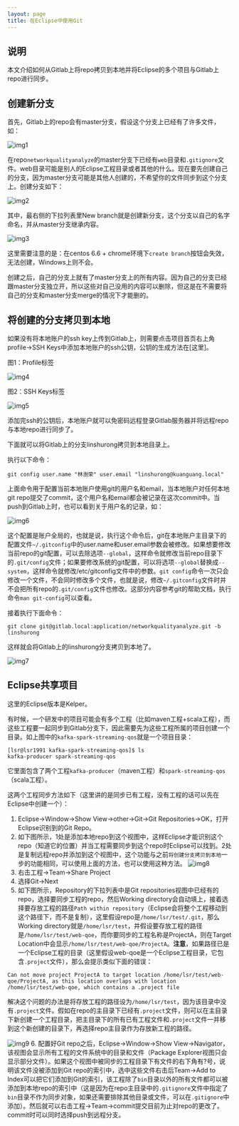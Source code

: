 ```yaml
---
layout: page
title: 在Eclipse中使用Git
---
```


## 说明
本文介绍如何从Gitlab上将repo拷贝到本地并将Eclipse的多个项目与Gitlab上repo进行同步。

## 创建新分支
首先，Gitlab上的repo会有master分支，假设这个分支上已经有了许多文件，如：

![img1](https://raw.githubusercontent.com/lsr1991/lsr1991.github.io/master/image/2015-06-20-Using-Git-in-Eclipse-1.png)

在repo`networkqualityanalyze`的master分支下已经有`web`目录和`.gitignore`文件。web目录可能是别人的Eclipse工程目录或者其他的什么。现在要先创建自己的分支，因为master分支可能是其他人创建的，不希望你的文件同步到这个分支上。创建分支如下：

![img2](https://raw.githubusercontent.com/lsr1991/lsr1991.github.io/master/image/2015-06-20-Using-Git-in-Eclipse-2.png)

其中，最右侧的下拉列表里New branch就是创建新分支，这个分支以自己的名字命名，并从master分支继承内容。

![img3](https://raw.githubusercontent.com/lsr1991/lsr1991.github.io/master/image/2015-06-20-Using-Git-in-Eclipse-3.png)

这里需要注意的是：在centos 6.6 + chrome环境下`create branch`按钮会失效，无法创建，Windows上则不会。

创建之后，自己的分支上就有了master分支上的所有内容。因为自己的分支已经跟master分支独立开，所以这些对自己没用的内容可以删除，但这是在不需要将自己的分支和master分支merge的情况下才能删的。

## 将创建的分支拷贝到本地
如果没有将本地账户的ssh key上传到Gitlab上，则需要点击项目首页右上角profile->SSH Keys中添加本地账户的ssh公钥，公钥的生成方法在[这里]。

图1：Profile标签

![img4](https://raw.githubusercontent.com/lsr1991/lsr1991.github.io/master/image/2015-06-20-Using-Git-in-Eclipse-4.png)

图2：SSH Keys标签

![img5](https://raw.githubusercontent.com/lsr1991/lsr1991.github.io/master/image/2015-06-20-Using-Git-in-Eclipse-5.png)

添加完ssh的公钥后，本地账户就可以免密码远程登录Gitlab服务器并将远程repo与本地repo进行同步了。

下面就可以将Gitlab上的分支linshurong拷贝到本地目录上。

执行以下命令：
```
git config user.name "林澍荣" user.email "linshurong@kuanguang.local"
```

上面命令用于配置当前本地账户使用git的用户名和email，当本地账户对任何本地git repo提交了commit，这个用户名和email都会被记录在这次commit中。当push到Gitlab上时，也可以看到关于用户名的记录，如：

![img6](https://raw.githubusercontent.com/lsr1991/lsr1991.github.io/master/image/2015-06-20-Using-Git-in-Eclipse-6.png)

这个配置是账户全局的，也就是说，执行这个命令后，git在本地账户主目录下的配置文件`~/.gitconfig`中的user.name和user.email参数会被修改。如果想要修改当前repo的git配置，可以去除选项`--global`，这样命令就修改当前repo目录下的`.git/config`文件；如果要修改系统的git配置，可以将选项`--global`替换成`--system`，这样命令就修改/etc/gitconfig文件中的参数。`git config`命令一次只会修改一个文件，不会同时修改多个文件，也就是说，修改`~/.gitconfig`文件时并不会把所有repo的`.git/config`文件也修改。这部分内容参考git的帮助文档，执行命令`man git-config`可以查看。

接着执行下面命令：
```
git clone git@gitlab.local:application/networkqualityanalyze.git -b linshurong
```

这样就会将Gitlab上的linshurong分支拷贝到本地了。

![img7](https://raw.githubusercontent.com/lsr1991/lsr1991.github.io/master/image/2015-06-20-Using-Git-in-Eclipse-7.png)

## Eclipse共享项目
这里的Eclipse版本是Kelper。

有时候，一个研发中的项目可能会有多个工程（比如maven工程+scala工程），而这些工程要一起同步到Gitlab分支下，因此需要先为这些工程所属的项目创建一个目录。如上图中的`kafka-spark-streaming-qos`就是一个项目目录：
```
[lsr@lsr1991 kafka-spark-streaming-qos]$ ls
kafka-producer spark-streaming-qos
```

它里面包含了两个工程`kafka-producer`（maven工程）和`spark-streaming-qos`（scala工程）。

这两个工程同步方法如下（这里讲的是同步已有工程，没有工程的话可以先在Eclipse中创建一个）：

1. Eclipse->Window->Show View->other->Git->Git Repositories->OK，打开Eclipse识别到的Git Repo。
2. 如下图所示，1处是添加本地repo到这个视图中，这样Eclipse才能识别这个repo（知道它的位置）并当工程需要同步到这个repo时Eclipse可以找到。2处是复制远程repo并添加到这个视图中，这个功能与之前`将创建分支拷贝到本地`一步的功能相同，可以使用上面的方法，也可以使用这种方法。
![img8](https://raw.githubusercontent.com/lsr1991/lsr1991.github.io/master/image/2015-06-20-Using-Git-in-Eclipse-8.png)
3. 右击工程->Team->Share Project
4. 选择Git->Next
5. 如下图所示，Repository的下拉列表中是Git repositories视图中已经有的repo，选择要同步工程的repo，然后Working directory会自动填上，接着选择要存放工程的路径`Path within repository`（Eclipse会将整个工程移动到这个路径下，而不是复制），这里假设repo是`/home/lsr/test/.git`，那么Working directory就是`/home/lsr/test`，并假设要存放工程的路径是`/home/lsr/test/web-qoe`，而你要同步的工程名称是ProjectA，则在Target Location中会显示`/home/lsr/test/web-qoe/ProjectA`。**注意**，如果路径已是一个Eclipse工程的目录（这里假设web-qoe是一个Eclipse工程目录，它包含`.project`文件），那么会提示类似下面的错误：
```
Can not move project ProjectA to target location /home/lsr/test/web-qoe/ProjectA, as this location overlaps with location /home/lsr/test/web-qoe, which contains a .project file
```

解决这个问题的办法是将存放工程的路径设为`/home/lsr/test`，因为该目录中没有`.project`文件。假如在repo的主目录下已经有`.project`文件，则可以在主目录下新创建一个工程目录，把主目录下的所有已有工程文件和`.project`文件一并移到这个新创建的目录下，再选择repo主目录作为存放新工程的路径。

![img9](https://raw.githubusercontent.com/lsr1991/lsr1991.github.io/master/image/2015-06-20-Using-Git-in-Eclipse-9.png)
6. 配置好Git repo之后，Eclipse->Window->Show View->Navigator，该视图会显示所有工程的文件系统中的目录和文件（Package Explorer视图只会显示部分文件）。如果这个视图中被同步的工程目录下有文件的右下角有?号，说明该文件没被添加到Git repo的索引中，选中这些文件右击后Team->Add to Index可以把它们添加到Git的索引，该工程除了`bin`目录以外的所有文件都可以被添加到本地repo的索引中（这是因为在repo主目录中的`.gitignore`文件中指定了`bin`目录不作为同步对象，如果还需要排除其他目录或文件，可以在`.gitignore`中添加）。然后就可以右击工程->Team->commit提交目前为止对repo的更改了。commit时可以同时选择push到远程分支。